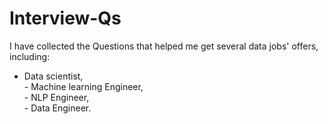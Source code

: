 # Interview-Qs

I have collected the Questions that helped me get several data jobs' offers, <br>
including: <br>
- Data scientist, <br>
           - Machine learning Engineer, <br>
           - NLP Engineer, <br>
           - Data Engineer.
